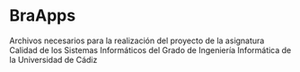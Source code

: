 # BraApps
Archivos necesarios para la realización del proyecto de la asignatura Calidad de los Sistemas Informáticos del Grado de Ingeniería Informática de la Universidad de Cádiz
